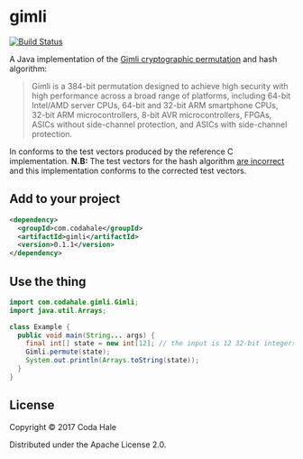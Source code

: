 # gimli

[![Build Status](https://secure.travis-ci.org/codahale/gimli.svg)](http://travis-ci.org/codahale/gimli)

A Java implementation of the [Gimli cryptographic permutation](https://gimli.cr.yp.to) and hash 
algorithm:

> Gimli is a 384-bit permutation designed to achieve high security with high performance across a
broad range of platforms, including 64-bit Intel/AMD server CPUs, 64-bit and 32-bit ARM smartphone
CPUs, 32-bit ARM microcontrollers, 8-bit AVR microcontrollers, FPGAs, ASICs without side-channel
protection, and ASICs with side-channel protection.

In conforms to the test vectors produced by the reference C implementation. **N.B:** The test
vectors for the hash algorithm [are
incorrect](https://crypto.stackexchange.com/questions/51025/doubt-about-published-test-vectors-for-gimli-hash)
and this implementation conforms to the corrected test vectors.


## Add to your project

```xml
<dependency>
  <groupId>com.codahale</groupId>
  <artifactId>gimli</artifactId>
  <version>0.1.1</version>
</dependency>
```

## Use the thing

```java
import com.codahale.gimli.Gimli;
import java.util.Arrays;

class Example {
  public void main(String... args) {
    final int[] state = new int[12]; // the input is 12 32-bit integers
    Gimli.permute(state);
    System.out.println(Arrays.toString(state));
  }
}
```

## License

Copyright © 2017 Coda Hale

Distributed under the Apache License 2.0.
